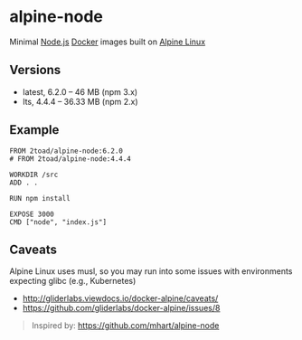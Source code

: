 # alpine-node
Minimal [Node.js](https://nodejs.org/) [Docker](https://www.docker.com/) images built on [Alpine Linux](https://alpinelinux.org/)

## Versions
* latest, 6.2.0 – 46 MB (npm 3.x)
* lts, 4.4.4 – 36.33 MB (npm 2.x)

## Example
    FROM 2toad/alpine-node:6.2.0
    # FROM 2toad/alpine-node:4.4.4

    WORKDIR /src
    ADD . .

	RUN npm install

    EXPOSE 3000
    CMD ["node", "index.js"]

## Caveats

Alpine Linux uses musl, so you may run into some issues with environments expecting glibc (e.g., Kubernetes)

* http://gliderlabs.viewdocs.io/docker-alpine/caveats/
* https://github.com/gliderlabs/docker-alpine/issues/8

> Inspired by: https://github.com/mhart/alpine-node
